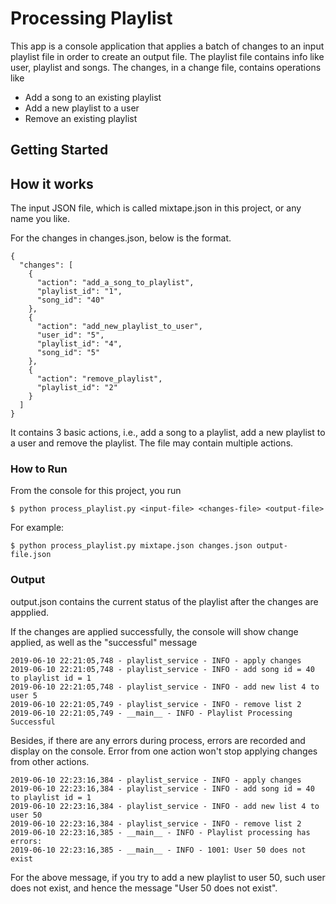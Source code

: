 # Processing Playlist

This app is a console application that applies a batch of changes to an input playlist file in order to create an output file.
The playlist file contains info like user, playlist and songs. The changes, in a change file, contains operations like

* Add a song to an existing playlist
* Add a new playlist to a user
* Remove an existing playlist

## Getting Started

## How it works

The input JSON file, which is called mixtape.json in this project, or any name you like.

For the changes in changes.json, below is the format.

```
{
  "changes": [
    {
      "action": "add_a_song_to_playlist",
      "playlist_id": "1",
      "song_id": "40"
    },
    {
      "action": "add_new_playlist_to_user",
      "user_id": "5",
      "playlist_id": "4",
      "song_id": "5"
    },
    {
      "action": "remove_playlist",
      "playlist_id": "2"
    }
  ]
}
```

It contains 3 basic actions, i.e., add a song to a playlist, add a new playlist to a user and remove the playlist. The file may contain multiple actions.

### How to Run

From the console for this project, you run

```
$ python process_playlist.py <input-file> <changes-file> <output-file>
```

For example:

```
$ python process_playlist.py mixtape.json changes.json output-file.json
```

### Output

output.json contains the current status of the playlist after the changes are appplied.

If the changes are applied successfully, the console will show change applied, as well as the "successful" message
```
2019-06-10 22:21:05,748 - playlist_service - INFO - apply changes
2019-06-10 22:21:05,748 - playlist_service - INFO - add song id = 40 to playlist id = 1
2019-06-10 22:21:05,748 - playlist_service - INFO - add new list 4 to user 5
2019-06-10 22:21:05,749 - playlist_service - INFO - remove list 2
2019-06-10 22:21:05,749 - __main__ - INFO - Playlist Processing Successful
```

Besides, if there are any errors during process, errors are recorded and display on the console. Error from one action won't stop applying changes from other actions.

```
2019-06-10 22:23:16,384 - playlist_service - INFO - apply changes
2019-06-10 22:23:16,384 - playlist_service - INFO - add song id = 40 to playlist id = 1
2019-06-10 22:23:16,384 - playlist_service - INFO - add new list 4 to user 50
2019-06-10 22:23:16,384 - playlist_service - INFO - remove list 2
2019-06-10 22:23:16,385 - __main__ - INFO - Playlist processing has errors:
2019-06-10 22:23:16,385 - __main__ - INFO - 1001: User 50 does not exist
```

For the above message, if you try to add a new playlist to user 50, such user does not exist, and hence the message "User 50 does not exist".